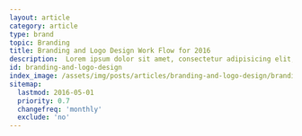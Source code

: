 ```yaml
---
layout: article
category: article
type: brand
topic: Branding
title: Branding and Logo Design Work Flow for 2016
description:  Lorem ipsum dolor sit amet, consectetur adipisicing elit, sed do eiusmod tempor incididunt ut labore et dolore magna a ...
id: branding-and-logo-design
index_image: /assets/img/posts/articles/branding-and-logo-design/branding-and-logo-design.jpg
sitemap:
  lastmod: 2016-05-01
  priority: 0.7
  changefreq: 'monthly'
  exclude: 'no'
---
```

